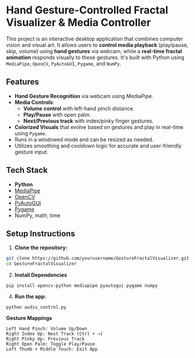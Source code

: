# Hand Gesture-Controlled Fractal Visualizer & Media Controller

This project is an interactive desktop application that combines computer vision and visual art. It allows users to **control media playback** (play/pause, skip, volume) using **hand gestures** via webcam, while a **real-time fractal animation** responds visually to these gestures. It's built with Python using `MediaPipe`, `OpenCV`, `PyAutoGUI`, `Pygame`, and `NumPy`.

## Features

- **Hand Gesture Recognition** via webcam using MediaPipe.
- **Media Controls**:
  - **Volume control** with left-hand pinch distance.
  - **Play/Pause** with open palm.
  - **Next/Previous track** with index/pinky finger gestures.
- **Colorized Visuals** that evolve based on gestures and play in real-time using `Pygame`.
- Runs in a windowed mode and can be resized as needed.
- Utilizes smoothing and cooldown logic for accurate and user-friendly gesture input.

## Tech Stack

- **Python**
- [MediaPipe](https://google.github.io/mediapipe/)
- [OpenCV](https://opencv.org/)
- [PyAutoGUI](https://pyautogui.readthedocs.io/en/latest/)
- [Pygame](https://www.pygame.org/)
- NumPy, math, time

## Setup Instructions

1. **Clone the repository:**

```bash
git clone https://github.com/yourusername/GestureFractalVisualizer.git
cd GestureFractalVisualizer
```

2. **Install Dependencies**

```
pip install opencv-python mediapipe pyautogui pygame numpy
```

4. **Run the app:**

```
python audio_control.py
```

**Gesture Mappings**

```
Left Hand Pinch: Volume Up/Down
Right Index Up:	Next Track (Ctrl + →)
Right Pinky Up:	Previous Track
Right Open Palm: Toggle Play/Pause
Left Thumb + Middle Touch: Exit App
```
